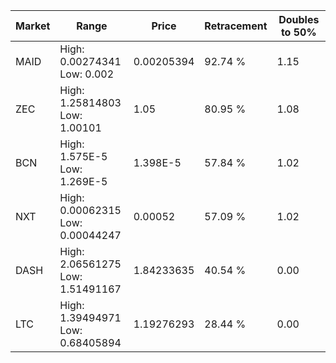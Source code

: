 | Market | Range | Price| Retracement | Doubles to 50% |
| --- | --- | --- | --- | --- |
| MAID | High: 0.00274341<br />Low: 0.002 | 0.00205394 | 92.74 % | 1.15 |
| ZEC | High: 1.25814803<br />Low: 1.00101 | 1.05 | 80.95 % | 1.08 |
| BCN | High: 1.575E-5<br />Low: 1.269E-5 | 1.398E-5 | 57.84 % | 1.02 |
| NXT | High: 0.00062315<br />Low: 0.00044247 | 0.00052 | 57.09 % | 1.02 |
| DASH | High: 2.06561275<br />Low: 1.51491167 | 1.84233635 | 40.54 % | 0.00 |
| LTC | High: 1.39494971<br />Low: 0.68405894 | 1.19276293 | 28.44 % | 0.00 |
